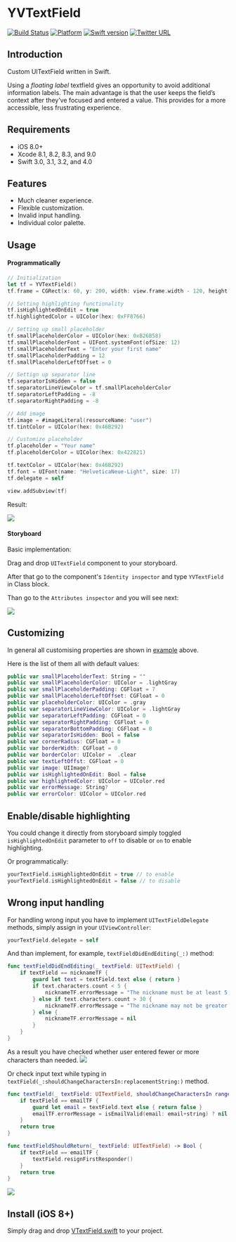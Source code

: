 # YVTextField

[![Build Status](https://travis-ci.org/Shadberrow/YVTextField.svg?branch=master)](https://travis-ci.org/Shadberrow/YVTextField)
[![Platform](https://img.shields.io/badge/platform-ios-lightgray.svg)](https://img.shields.io/badge/platform-ios-lightgray.svg)
[![Swift version](https://img.shields.io/badge/swift-3.0-orange.svg)](https://img.shields.io/badge/swift-3.0-orange.svg)
[![Twitter URL](https://img.shields.io/badge/twitter-@Shadberrow-blue.svg)](https://twitter.com/Shadberrow)

## Introduction

Custom UITextField written in Swift.

Using a *floating label* textfield gives an opportunity to avoid additional information labels.
The main advantage is that the user keeps the field’s context after they’ve focused and entered a value.
This provides for a more accessible, less frustrating experience.

## Requirements

- iOS 8.0+
- Xcode 8.1, 8.2, 8.3, and 9.0
- Swift 3.0, 3.1, 3.2, and 4.0

## Features

- Much cleaner experience.
- Flexible customization.
- Invalid input handling.
- Individual color palette.

## Usage

#### Programmatically

```swift
// Initialization
let tf = YVTextField()
tf.frame = CGRect(x: 60, y: 200, width: view.frame.width - 120, height: 40)

// Setting highlighting functionality
tf.isHighlightedOnEdit = true
tf.highlightedColor = UIColor(hex: 0xFF8766)

// Setting up small placeholder
tf.smallPlaceholderColor = UIColor(hex: 0xB26B58)
tf.smallPlaceholderFont = UIFont.systemFont(ofSize: 12)
tf.smallPlaceholderText = "Enter your first name"
tf.smallPlaceholderPadding = 12
tf.smallPlaceholderLeftOffset = 0

// Settign up separator line
tf.separatorIsHidden = false
tf.separatorLineViewColor = tf.smallPlaceholderColor
tf.separatorLeftPadding = -8
tf.separatorRightPadding = -8

// Add image
tf.image = #imageLiteral(resourceName: "user")
tf.tintColor = UIColor(hex: 0x46B292)

// Customize placeholder
tf.placeholder = "Your name"
tf.placeholderColor = UIColor(hex: 0x422821)

tf.textColor = UIColor(hex: 0x46B292)
tf.font = UIFont(name: "HelveticaNeue-Light", size: 17)
tf.delegate = self

view.addSubview(tf)
```
Result:

![](https://github.com/Shadberrow/YVTextField/blob/master/YVTextField/Resources/gif1.gif)

#### Storyboard

Basic implementation:

Drag and drop `UITextField` component to your storyboard.

After that go to the component's `Identity inspector` and type `YVTextField` in Class block.

Than go to the `Attributes inspector` and you will see next:

![](https://github.com/Shadberrow/YVTextField/blob/master/YVTextField/Resources/params.png)

## Customizing

In general all customising properties are shown in [example](#programmatically) above.

Here is the list of them all with default values:

```swift
public var smallPlaceholderText: String = ""
public var smallPlaceholderColor: UIColor = .lightGray
public var smallPlaceholderPadding: CGFloat = 7
public var smallPlaceholderLeftOffset: CGFloat = 0
public var placeholderColor: UIColor = .gray
public var separatorLineViewColor: UIColor = .lightGray
public var separatorLeftPadding: CGFloat = 0
public var separatorRightPadding: CGFloat = 0
public var separatorBottomPadding: CGFloat = 0
public var separatorIsHidden: Bool = false
public var cornerRadius: CGFloat = 0
public var borderWidth: CGFloat = 0
public var borderColor: UIColor =  .clear
public var textLeftOffst: CGFloat = 0
public var image: UIImage?
public var isHighlightedOnEdit: Bool = false
public var highlightedColor: UIColor = UIColor.red
public var errorMessage: String?
public var errorColor: UIColor = UIColor.red
```

## Enable/disable highlighting

You could change it directly from storyboard simply toggled `isHighlightedOnEdit` parameter to `off` to disable or `on` to enable highlighting.

Or programmatically:

```swift
yourTextField.isHighlightedOnEdit = true // to enable
yourTextField.isHighlightedOnEdit = false // to disable
```
## Wrong input handling

For handling wrong input you have to implement `UITextFieldDelegate` methods, simply assign in your `UIViewController`:
```swift
yourTextField.delegate = self
```
And than implement, for example, `textFieldDidEndEditing(_:)` method:
```swift
func textFieldDidEndEditing(_ textField: UITextField) {
    if textField == nicknameTF {
        guard let text = textField.text else { return }
        if text.characters.count < 5 {
            nicknameTF.errorMessage = "The nickname must be at least 5 characters."
        } else if text.characters.count > 30 {
            nicknameTF.errorMessage = "The nickname may not be greater than 35 characters."
        } else {
            nicknameTF.errorMessage = nil
        }
    }
}
```
As a result you have checked whether user entered fewer or more characters than needed.
![](https://github.com/Shadberrow/YVTextField/blob/master/YVTextField/Resources/gif2.gif)

Or check input text while typing in `textField(_:shouldChangeCharactersIn:replacementString:)` method.
```swift
func textField(_ textField: UITextField, shouldChangeCharactersIn range: NSRange, replacementString string: String) -> Bool {
    if textField == emailTF {
        guard let email = textField.text else { return false }
        emailTF.errorMessage = isEmailValid(email: email+string) ? nil : "The email must be valid email address"
    }
    return true
}

func textFieldShouldReturn(_ textField: UITextField) -> Bool {
    if textField == emailTF {
        textField.resignFirstResponder()
    }
    return true
}
```
![](https://github.com/Shadberrow/YVTextField/blob/master/YVTextField/Resources/gif3.gif)

## Install (iOS 8+)

Simply drag and drop [VTextField.swift](https://github.com/Shadberrow/YVTextField/blob/master/YVTextField/YVTextField.swift) to your project.

